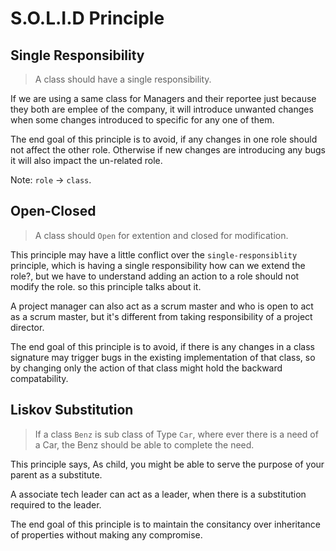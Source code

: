 # S.O.L.I.D Principle

## Single Responsibility

> A class should have a single responsibility.

If we are using a same class for Managers and their reportee just because they both are emplee of the company, it will introduce unwanted changes when some changes introduced to specific for any one of them.

The end goal of this principle is to avoid, if any changes in one role should not affect the other role. Otherwise if new changes are introducing any bugs it will also impact the un-related role.

Note: `role` -> `class`.

## Open-Closed

> A class should `Open` for extention and closed for modification.

This principle may have a little conflict over the `single-responsiblity` principle, which is having a single responsibility how can we extend the role?, but we have to understand adding an action to a role should not modify the role. so this principle talks about it.

A project manager can also act as a scrum master and who is open to act as a scrum master, but it's different from taking responsibility of a project director.

The end goal of this principle is to avoid, if there is any changes in a class signature may trigger bugs in the existing implementation of that class, so by changing only the action of that class might hold the backward compatability.

## Liskov Substitution

> If a class `Benz` is sub class of Type `Car`, where ever there is a need of a Car, the Benz should be able to complete the need.

This principle says, As child, you might be able to serve the purpose of your parent as a substitute.

A associate tech leader can act as a leader, when there is a substitution required to the leader.

The end goal of this principle is to maintain the consitancy over inheritance of properties without making any compromise.
